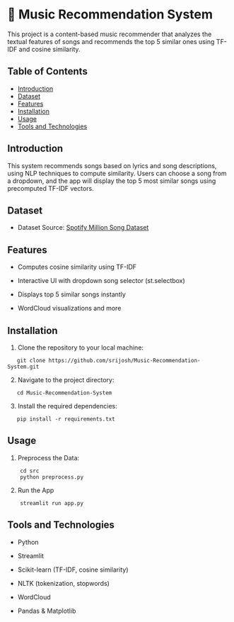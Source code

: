 # 🎵 Music Recommendation System

This project is a content-based music recommender that analyzes the textual features of songs and recommends the top 5 similar ones using TF-IDF and cosine similarity.

## Table of Contents

- [Introduction](#introduction)
- [Dataset](#dataset)
- [Features](#features)
- [Installation](#installation)
- [Usage](#usage)
- [Tools and Technologies](#tools-and-technologies)

## Introduction

This system recommends songs based on lyrics and song descriptions, using NLP techniques to compute similarity. Users can choose a song from a dropdown, and the app will display the top 5 most similar songs using precomputed TF-IDF vectors.

## Dataset

- Dataset Source: [Spotify Million Song Dataset](https://www.kaggle.com/datasets/notshrirang/spotify-million-song-dataset/data)

## Features

- Computes cosine similarity using TF-IDF

- Interactive UI with dropdown song selector (st.selectbox)

- Displays top 5 similar songs instantly

- WordCloud visualizations and more

## Installation

1. Clone the repository to your local machine:

```
   git clone https://github.com/srijosh/Music-Recommendation-System.git
```

2. Navigate to the project directory:

```
   cd Music-Recommendation-System
```

3. Install the required dependencies:

```
   pip install -r requirements.txt
```

## Usage

1. Preprocess the Data:

```
    cd src
    python preprocess.py
```

2. Run the App

```
    streamlit run app.py
```

## Tools and Technologies

- Python

- Streamlit

- Scikit-learn (TF-IDF, cosine similarity)

- NLTK (tokenization, stopwords)

- WordCloud

- Pandas & Matplotlib
